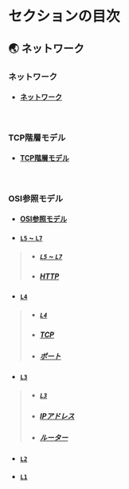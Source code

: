 # セクションの目次

## 🌏 ネットワーク

### ネットワーク

* #### [︎ネットワーク](https://hiroki-it.github.io/tech-notebook/network/network.html)

<br>

### TCP階層モデル

* #### [︎TCP階層モデル](https://hiroki-it.github.io/tech-notebook/network/network_model_tcp.html)

<br>

### ︎OSI参照モデル

* #### [︎OSI参照モデル](https://hiroki-it.github.io/tech-notebook/network/network_model_osi.html)

* #### <u>`L5` ~ `L7`</u>
> * ##### [`L5` ~ `L7`](https://hiroki-it.github.io/tech-notebook/network/network_model_osi_l5_l7.html)
> * ##### [HTTP](https://hiroki-it.github.io/tech-notebook/network/network_model_osi_l5_l7_http.html)

* #### <u>`L4`</u>
> * ##### [`L4`](https://hiroki-it.github.io/tech-notebook/network/network_model_osi_l4.html)
> * ##### [TCP](https://hiroki-it.github.io/tech-notebook/network/network_model_osi_l4_tcp.html)
> * ##### [ポート](https://hiroki-it.github.io/tech-notebook/network/network_model_osi_l4_port.html)

* #### <u>`L3`</u>
> * ##### [`L3`](https://hiroki-it.github.io/tech-notebook/network/network_model_osi_l3.html)
> * ##### [︎IPアドレス](https://hiroki-it.github.io/tech-notebook/network/network_model_osi_l3_ip_address.html)
> * ##### [︎ルーター](https://hiroki-it.github.io/tech-notebook/network/network_model_osi_l3_router.html)

* #### [`L2`](https://hiroki-it.github.io/tech-notebook/network/network_model_osi_l2.html)
* #### [`L1`](https://hiroki-it.github.io/tech-notebook/network/network_model_osi_l1.html)

<br>
